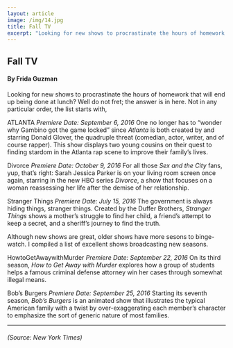 ```yaml
---
layout: article
image: /img/14.jpg
title: Fall TV
excerpt: "Looking for new shows to procrastinate the hours of homework that will end up being done at lunch? Well do not fret; the answer is in here."
---
```


<h2>Fall TV</h2>
<h4>By Frida Guzman</h4>

Looking for new shows to procrastinate the hours of homework that will end up being done at lunch? Well do not fret; the answer is in here. Not in any particular order, the list starts with,

ATLANTA
<i>Premiere Date: September 6, 2016</i>
One no longer has to “wonder why Gambino got the game locked” since <i>Atlanta</i> is both created by and starring Donald Glover, the quadruple threat (comedian, actor, writer, and of course rapper). This show displays two young cousins on their quest to finding stardom in the Atlanta rap scene to improve their family’s lives.

Divorce
<i>Premiere Date: October 9, 2016</i>
For all those <i>Sex and the City</i> fans, yup, that’s right: Sarah Jessica Parker is on your living room screen once again, starring in the new HBO series <i>Divorce</i>, a show that focuses on a woman reassessing her life after the demise of her relationship.

Stranger Things
<i>Premiere Date: July 15, 2016</i>
The government is always hiding things, stranger things. Created by the Duffer Brothers, <i>Stranger Things</i> shows a mother’s struggle to find her child, a friend’s attempt to keep a secret, and a sheriff’s journey to find the truth.

Although new shows are great, older shows have more sesons to binge-watch. I compiled a list of excellent shows broadcasting new seasons.

HowtoGetAwaywithMurder
<i>Premiere Date: September 22, 2016</i>
On its third season, <i>How to Get Away with Murder</i> explores how a group of students helps a famous criminal defense attorney win her cases through somewhat illegal means.

Bob’s Burgers
<i>Premiere Date: September 25, 2016</i>
Starting its seventh season, <i>Bob’s Burgers</i> is an animated show that illustrates the typical American family with a twist by over-exaggerating each member’s character to emphasize the sort of generic nature of most families.

<hr style="border-color:#7D7D7D;height:0.5px;">
<h6> (Source: New York Times) </h6>
